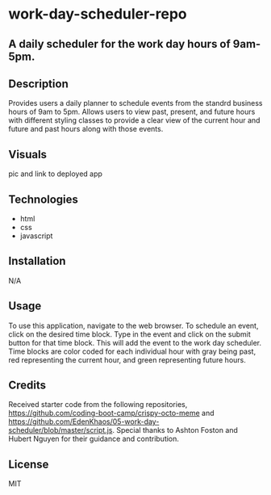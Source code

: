 # work-day-scheduler-repo

## A daily scheduler for the work day hours of 9am-5pm.

## Description 
Provides users a daily planner to schedule events from the standrd business hours of 9am to 5pm. Allows users to view past, present, and future hours with different styling classes to provide a clear view of the current hour and future and past hours along with those events.

## Visuals
pic and link to deployed app

## Technologies
* html
* css
* javascript

## Installation
N/A

## Usage
To use this application, navigate to the web browser. To schedule an event, click on the desired time block. Type in the event and click on the submit button for that time block. This will add the event to the work day scheduler. Time blocks are color coded for each individual hour with gray being past, red representing the current hour, and green representing future hours. 

## Credits
Received starter code from the following repositories, https://github.com/coding-boot-camp/crispy-octo-meme and https://github.com/EdenKhaos/05-work-day-scheduler/blob/master/script.js. Special thanks to Ashton Foston and Hubert Nguyen for their guidance and contribution.

## License
MIT